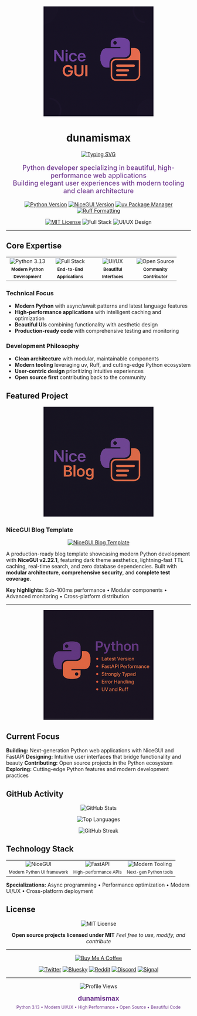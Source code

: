 <p align="center">
  <img src="https://github.com/dunamismax/images/blob/main/python/NiceGUI.png" alt="dunamismax" width="300" />
</p>

<div align="center">

# dunamismax

</div>

<p align="center">
  <a href="https://github.com/dunamismax">
    <img src="https://readme-typing-svg.demolab.com/?font=Inter&weight=600&size=28&pause=1000&color=713A90&center=true&vCenter=true&width=1200&height=90&lines=Python+Application+Architect+%26+Full-Stack+Developer;Modern+UI%2FUX+Designer+with+Python+Expertise;High-Performance+Async+Programming+Specialist;NiceGUI+Expert+%26+Community+Contributor;Production-Ready+Python+Applications;Clean+Code+%26+Beautiful+UIs;Open+Source+Advocate+%26+Maintainer;Pragmatic+Problem+Solver+%26+Innovator;Modern+Tooling+Enthusiast;Building+the+Future+with+Python" alt="Typing SVG" />
  </a>
</p>

<div align="center">

<p style="color: #713A90; font-size: 18px; font-weight: 500;">
Python developer specializing in beautiful, high-performance web applications<br>
Building elegant user experiences with modern tooling and clean architecture
</p>

</div>

<p align="center">
  <a href="https://www.python.org/downloads/release/python-3130/"><img src="https://img.shields.io/badge/Python-3.13+-713A90.svg?logo=python&logoColor=white&style=for-the-badge" alt="Python Version"></a>
  <a href="https://nicegui.io/"><img src="https://img.shields.io/badge/NiceGUI-v2.22.1-713A90.svg?logo=fastapi&logoColor=white&style=for-the-badge" alt="NiceGUI Version"></a>
  <a href="https://docs.astral.sh/uv/"><img src="https://img.shields.io/badge/uv-Package_Manager-713A90.svg?style=for-the-badge" alt="uv Package Manager"></a>
  <a href="https://docs.astral.sh/ruff/"><img src="https://img.shields.io/badge/Ruff-Formatted-713A90.svg?style=for-the-badge" alt="Ruff Formatting"></a>
</p>

<p align="center">
  <a href="https://opensource.org/licenses/MIT"><img src="https://img.shields.io/badge/License-MIT-713A90.svg?style=for-the-badge" alt="MIT License"></a>
  <img src="https://img.shields.io/badge/Focus-Full_Stack-713A90.svg?style=for-the-badge" alt="Full Stack">
  <img src="https://img.shields.io/badge/Design-UI%2FUX-713A90.svg?style=for-the-badge" alt="UI/UX Design">
</p>

---

## Core Expertise

<table align="center">
<tr>
<td align="center" width="25%">
<img src="https://img.shields.io/badge/-Python_3.13-713A90?style=for-the-badge&logo=python&logoColor=white" alt="Python 3.13"><br>
<sub><b>Modern Python<br>Development</b></sub>
</td>
<td align="center" width="25%">
<img src="https://img.shields.io/badge/-Full_Stack-713A90?style=for-the-badge&logo=web&logoColor=white" alt="Full Stack"><br>
<sub><b>End-to-End<br>Applications</b></sub>
</td>
<td align="center" width="25%">
<img src="https://img.shields.io/badge/-UI%2FUX-713A90?style=for-the-badge&logo=figma&logoColor=white" alt="UI/UX"><br>
<sub><b>Beautiful<br>Interfaces</b></sub>
</td>
<td align="center" width="25%">
<img src="https://img.shields.io/badge/-Open_Source-713A90?style=for-the-badge&logo=github&logoColor=white" alt="Open Source"><br>
<sub><b>Community<br>Contributor</b></sub>
</td>
</tr>
</table>

### Technical Focus

* **Modern Python** with async/await patterns and latest language features
* **High-performance applications** with intelligent caching and optimization
* **Beautiful UIs** combining functionality with aesthetic design
* **Production-ready code** with comprehensive testing and monitoring

### Development Philosophy

* **Clean architecture** with modular, maintainable components
* **Modern tooling** leveraging uv, Ruff, and cutting-edge Python ecosystem
* **User-centric design** prioritizing intuitive experiences
* **Open source first** contributing back to the community

## Featured Project

<p align="center">
  <img src="https://github.com/dunamismax/images/blob/main/python/NiceBlog.png" alt="NiceGUI Blog" width="300" />
</p>

### NiceGUI Blog Template

<p align="center">
  <a href="https://github.com/dunamismax/nicegui-blog">
    <img src="https://github-readme-stats.vercel.app/api/pin/?username=dunamismax&repo=nicegui-blog&theme=dark&bg_color=0d1117&title_color=713A90&text_color=8b949e&icon_color=713A90&border_color=30363d&border_radius=6" alt="NiceGUI Blog Template" />
  </a>
</p>

A production-ready blog template showcasing modern Python development with **NiceGUI v2.22.1**, featuring dark theme aesthetics, lightning-fast TTL caching, real-time search, and zero database dependencies. Built with **modular architecture**, **comprehensive security**, and **complete test coverage**.

**Key highlights:** Sub-100ms performance • Modular components • Advanced monitoring • Cross-platform distribution

---

<p align="center">
  <img src="https://github.com/dunamismax/images/blob/main/python/Repo-Features.png" alt="Repository Features" width="300" />
</p>

## Current Focus

**Building:** Next-generation Python web applications with NiceGUI and FastAPI
**Designing:** Intuitive user interfaces that bridge functionality and beauty
**Contributing:** Open source projects in the Python ecosystem
**Exploring:** Cutting-edge Python features and modern development practices

## GitHub Activity

<p align="center">
  <img src="https://github-readme-stats.vercel.app/api?username=dunamismax&show_icons=true&theme=dark&count_private=true&bg_color=0d1117&title_color=713A90&text_color=8b949e&icon_color=713A90&border_color=30363d&border_radius=6" alt="GitHub Stats" />
</p>

<p align="center">
  <img src="https://github-readme-stats.vercel.app/api/top-langs/?username=dunamismax&layout=compact&theme=dark&langs_count=8&bg_color=0d1117&title_color=713A90&text_color=8b949e&icon_color=713A90&border_color=30363d&border_radius=6" alt="Top Languages" />
</p>

<p align="center">
  <img src="https://github-readme-streak-stats-eight.vercel.app/?user=dunamismax&theme=dark&background=0d1117&border=30363d&stroke=8b949e&ring=713A90&fire=713A90&currStreakLabel=713A90&border_radius=6" alt="GitHub Streak" />
</p>

## Technology Stack

<table align="center">
<tr>
<td align="center">
<img src="https://img.shields.io/badge/UI_Framework-NiceGUI_v2.22.1-713A90?style=for-the-badge&logo=fastapi" alt="NiceGUI"><br>
<sub>Modern Python UI framework</sub>
</td>
<td align="center">
<img src="https://img.shields.io/badge/Backend-FastAPI_+_Async-713A90?style=for-the-badge&logo=fastapi" alt="FastAPI"><br>
<sub>High-performance APIs</sub>
</td>
<td align="center">
<img src="https://img.shields.io/badge/Tooling-uv_+_Ruff-713A90?style=for-the-badge&logo=python" alt="Modern Tooling"><br>
<sub>Next-gen Python tools</sub>
</td>
</tr>
</table>

**Specializations:** Async programming • Performance optimization • Modern UI/UX • Cross-platform deployment

## License

<div align="center">

<img src="https://img.shields.io/badge/License-MIT-713A90?style=for-the-badge&logo=opensource" alt="MIT License">

**Open source projects licensed under MIT**
*Feel free to use, modify, and contribute*

</div>

---

<p align="center">
  <a href="https://www.buymeacoffee.com/dunamismax">
    <img src="https://cdn.buymeacoffee.com/buttons/v2/default-yellow.png" alt="Buy Me A Coffee" style="height: 60px !important;width: 217px !important;" >
  </a>
</p>

<p align="center">
  <a href="https://twitter.com/dunamismax" target="_blank"><img src="https://img.shields.io/badge/Twitter-713A90.svg?&style=for-the-badge&logo=twitter&logoColor=white" alt="Twitter"></a>
  <a href="https://bsky.app/profile/dunamismax.bsky.social" target="_blank"><img src="https://img.shields.io/badge/Bluesky-713A90?style=for-the-badge&logo=bluesky&logoColor=white" alt="Bluesky"></a>
  <a href="https://reddit.com/user/dunamismax" target="_blank"><img src="https://img.shields.io/badge/Reddit-713A90.svg?&style=for-the-badge&logo=reddit&logoColor=white" alt="Reddit"></a>
  <a href="https://discord.com/users/dunamismax" target="_blank"><img src="https://img.shields.io/badge/Discord-713A90.svg?style=for-the-badge&logo=discord&logoColor=white" alt="Discord"></a>
  <a href="https://signal.me/#p/+dunamismax.66" target="_blank"><img src="https://img.shields.io/badge/Signal-713A90.svg?style=for-the-badge&logo=signal&logoColor=white" alt="Signal"></a>
</p>

---

<p align="center">
  <img src="https://komarev.com/ghpvc/?username=dunamismax&color=713A90&style=flat-square&label=Profile+Views" alt="Profile Views" />
</p>

<p align="center">
  <strong style="color: #713A90; font-size: 18px;">dunamismax</strong><br>
  <sub style="color: #713A90;">Python 3.13 • Modern UI/UX • High Performance • Open Source • Beautiful Code</sub>
</p>
